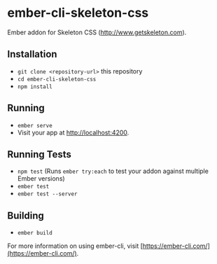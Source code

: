 # ember-cli-skeleton-css

Ember addon for Skeleton CSS (http://www.getskeleton.com).

## Installation

* `git clone <repository-url>` this repository
* `cd ember-cli-skeleton-css`
* `npm install`

## Running

* `ember serve`
* Visit your app at [http://localhost:4200](http://localhost:4200).

## Running Tests

* `npm test` (Runs `ember try:each` to test your addon against multiple Ember versions)
* `ember test`
* `ember test --server`

## Building

* `ember build`

For more information on using ember-cli, visit [https://ember-cli.com/](https://ember-cli.com/).
